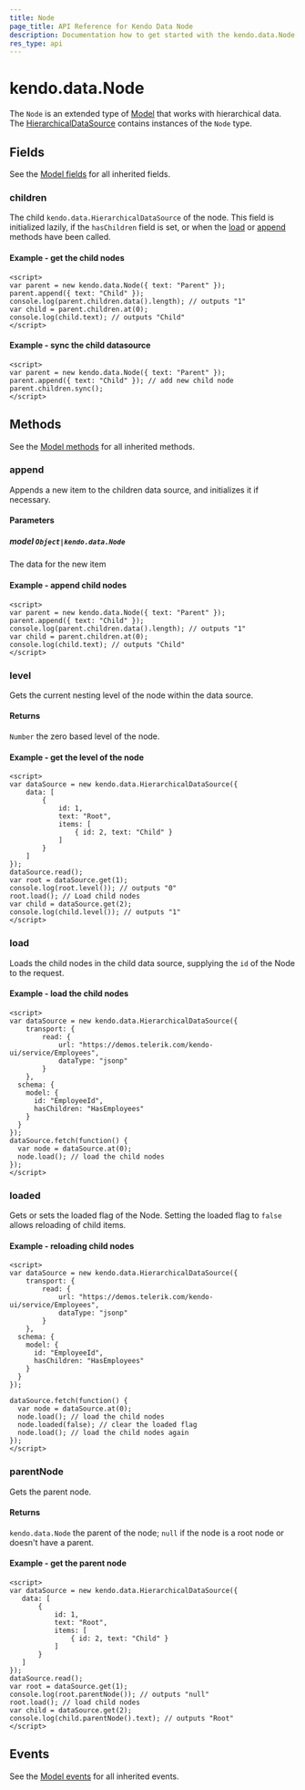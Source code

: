 ```yaml
---
title: Node
page_title: API Reference for Kendo Data Node
description: Documentation how to get started with the kendo.data.Node, the extended type of kendo.data.Model. Find examples and guidelines for methods, fields and events of kendo.data.Node.
res_type: api
---
```


# kendo.data.Node

The `Node` is an extended type of [Model](/api/framework/model) that works with hierarchical data. The [HierarchicalDataSource](/api/framework/hierarchicaldatasource) contains instances of the `Node` type.

## Fields

See the [Model fields](/api/framework/model#fields) for all inherited fields.

### children

The child `kendo.data.HierarchicalDataSource` of the node. This field is initialized lazily, if the `hasChildren` field is set,
or when the [load](/api/javascript/data/node/methods/load) or [append](/api/javascript/data/node/methods/append) methods have been called.

#### Example - get the child nodes

    <script>
    var parent = new kendo.data.Node({ text: "Parent" });
    parent.append({ text: "Child" });
    console.log(parent.children.data().length); // outputs "1"
    var child = parent.children.at(0);
    console.log(child.text); // outputs "Child"
    </script>

#### Example - sync the child datasource

    <script>
    var parent = new kendo.data.Node({ text: "Parent" });
    parent.append({ text: "Child" }); // add new child node
    parent.children.sync();
    </script>

## Methods

See the [Model methods](/api/framework/model#methods) for all inherited methods.

### append

Appends a new item to the children data source, and initializes it if necessary.

#### Parameters

##### model `Object|kendo.data.Node`

The data for the new item

#### Example - append child nodes

    <script>
    var parent = new kendo.data.Node({ text: "Parent" });
    parent.append({ text: "Child" });
    console.log(parent.children.data().length); // outputs "1"
    var child = parent.children.at(0);
    console.log(child.text); // outputs "Child"
    </script>

### level

Gets the current nesting level of the node within the data source.

#### Returns

`Number` the zero based level of the node.

#### Example - get the level of the node

    <script>
    var dataSource = new kendo.data.HierarchicalDataSource({
        data: [
            {
                id: 1,
                text: "Root",
                items: [
                    { id: 2, text: "Child" }
                ]
            }
        ]
    });
    dataSource.read();
    var root = dataSource.get(1);
    console.log(root.level()); // outputs "0"
    root.load(); // Load child nodes
    var child = dataSource.get(2);
    console.log(child.level()); // outputs "1"
    </script>

### load

Loads the child nodes in the child data source, supplying the `id` of the Node to the request.

#### Example - load the child nodes

    <script>
    var dataSource = new kendo.data.HierarchicalDataSource({
        transport: {
            read: {
                url: "https://demos.telerik.com/kendo-ui/service/Employees",
                dataType: "jsonp"
            }
        },
      schema: {
        model: {
          id: "EmployeeId",
          hasChildren: "HasEmployees"
        }
      }
    });
    dataSource.fetch(function() {
      var node = dataSource.at(0);
      node.load(); // load the child nodes
    });
    </script>

### loaded

Gets or sets the loaded flag of the Node. Setting the loaded flag to `false` allows reloading of child items.

#### Example - reloading child nodes

    <script>
    var dataSource = new kendo.data.HierarchicalDataSource({
        transport: {
            read: {
                url: "https://demos.telerik.com/kendo-ui/service/Employees",
                dataType: "jsonp"
            }
        },
      schema: {
        model: {
          id: "EmployeeId",
          hasChildren: "HasEmployees"
        }
      }
    });

    dataSource.fetch(function() {
      var node = dataSource.at(0);
      node.load(); // load the child nodes
      node.loaded(false); // clear the loaded flag
      node.load(); // load the child nodes again
    });
    </script>

### parentNode

Gets the parent node.

#### Returns

`kendo.data.Node` the parent of the node; `null` if the node is a root node or doesn't have a parent.

#### Example - get the parent node

    <script>
    var dataSource = new kendo.data.HierarchicalDataSource({
       data: [
           {
               id: 1,
               text: "Root",
               items: [
                   { id: 2, text: "Child" }
               ]
           }
       ]
    });
    dataSource.read();
    var root = dataSource.get(1);
    console.log(root.parentNode()); // outputs "null"
    root.load(); // load child nodes
    var child = dataSource.get(2);
    console.log(child.parentNode().text); // outputs "Root"
    </script>

## Events

See the [Model events](/api/framework/model#events) for all inherited events.
